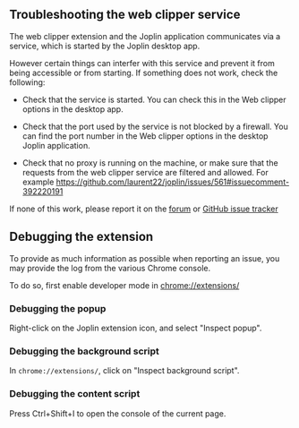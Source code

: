 ## Troubleshooting the web clipper service

The web clipper extension and the Joplin application communicates via a service, which is started by the Joplin desktop app.

However certain things can interfer with this service and prevent it from being accessible or from starting. If something does not work, check the following:

- Check that the service is started. You can check this in the Web clipper options in the desktop app.

- Check that the port used by the service is not blocked by a firewall. You can find the port number in the Web clipper options in the desktop Joplin application.

- Check that no proxy is running on the machine, or make sure that the requests from the web clipper service are filtered and allowed. For example https://github.com/laurent22/joplin/issues/561#issuecomment-392220191

If none of this work, please report it on the [forum](https://discourse.joplin.cozic.net/) or [GitHub issue tracker](https://github.com/laurent22/joplin/issues)

## Debugging the extension

To provide as much information as possible when reporting an issue, you may provide the log from the various Chrome console.

To do so, first enable developer mode in [chrome://extensions/](chrome://extensions/)

### Debugging the popup

Right-click on the Joplin extension icon, and select "Inspect popup".

### Debugging the background script

In `chrome://extensions/`, click on "Inspect background script".

### Debugging the content script

Press Ctrl+Shift+I to open the console of the current page.